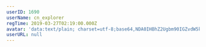```yaml
---
userID: 1690
userName: cn_explorer
regTime: 2019-03-27T02:19:00.000Z
avatar: 'data:text/plain; charset=utf-8;base64,NDA0IHBhZ2Ugbm90IGZvdW5kCg=='
userURL: null
---
```



